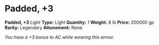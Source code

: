 # Padded, +3

**Padded, +3**
_Light_
**Type:** Light
**Quantity:** 1
**Weight:** 8 lb
**Price:** 200000 gp
**Rarity:** Legendary
**Attunement:** None

*You have a +3 bonus to AC while wearing this armor.*